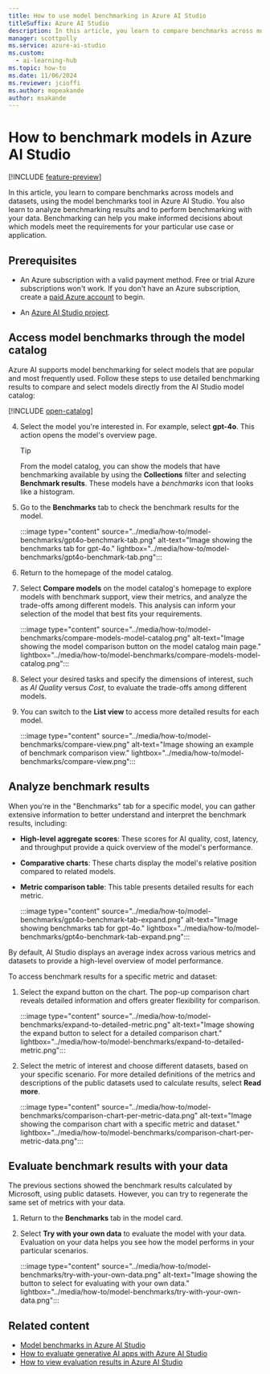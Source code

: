 ```yaml
---
title: How to use model benchmarking in Azure AI Studio
titleSuffix: Azure AI Studio
description: In this article, you learn to compare benchmarks across models and datasets, using the model benchmarks tool in Azure AI Studio.
manager: scottpolly
ms.service: azure-ai-studio
ms.custom:
  - ai-learning-hub
ms.topic: how-to
ms.date: 11/06/2024
ms.reviewer: jcioffi
ms.author: mopeakande
author: msakande
---
```


# How to benchmark models in Azure AI Studio

[!INCLUDE [feature-preview](../includes/feature-preview.md)]

In this article, you learn to compare benchmarks across models and datasets, using the model benchmarks tool in Azure AI Studio. You also learn to analyze benchmarking results and to perform benchmarking with your data. Benchmarking can help you make informed decisions about which models meet the requirements for your particular use case or application.

## Prerequisites

- An Azure subscription with a valid payment method. Free or trial Azure subscriptions won't work. If you don't have an Azure subscription, create a [paid Azure account](https://azure.microsoft.com/pricing/purchase-options/pay-as-you-go) to begin.

- An [Azure AI Studio project](create-projects.md).

## Access model benchmarks through the model catalog

Azure AI supports model benchmarking for select models that are popular and most frequently used. Follow these steps to use detailed benchmarking results to compare and select models directly from the AI Studio model catalog:

[!INCLUDE [open-catalog](../includes/open-catalog.md)]

4. Select the model you're interested in. For example, select **gpt-4o**. This action opens the model's overview page.

    > [!TIP]
    > From the model catalog, you can show the models that have benchmarking available by using the **Collections** filter and selecting **Benchmark results**. These models have a _benchmarks_ icon that looks like a histogram.

1. Go to the **Benchmarks** tab to check the benchmark results for the model.
  
    :::image type="content" source="../media/how-to/model-benchmarks/gpt4o-benchmark-tab.png" alt-text="Image showing the  benchmarks tab for gpt-4o." lightbox="../media/how-to/model-benchmarks/gpt4o-benchmark-tab.png":::

1. Return to the homepage of the model catalog.
1. Select **Compare models** on the model catalog's homepage to explore models with benchmark support, view their metrics, and analyze the trade-offs among different models. This analysis can inform your selection of the model that best fits your requirements.

    :::image type="content" source="../media/how-to/model-benchmarks/compare-models-model-catalog.png" alt-text="Image showing the model comparison button on the model catalog main page." lightbox="../media/how-to/model-benchmarks/compare-models-model-catalog.png":::

1. Select your desired tasks and specify the dimensions of interest, such as _AI Quality_ versus _Cost_, to evaluate the trade-offs among different models.
1. You can switch to the **List view** to access more detailed results for each model.

    :::image type="content" source="../media/how-to/model-benchmarks/compare-view.png" alt-text="Image showing an example of benchmark comparison view." lightbox="../media/how-to/model-benchmarks/compare-view.png":::

## Analyze benchmark results

When you're in the "Benchmarks" tab for a specific model, you can gather extensive information to better understand and interpret the benchmark results, including:

- **High-level aggregate scores**: These scores for AI quality, cost, latency, and throughput provide a quick overview of the model's performance.
- **Comparative charts**: These charts display the model's relative position compared to related models.
- **Metric comparison table**: This table presents detailed results for each metric.

    :::image type="content" source="../media/how-to/model-benchmarks/gpt4o-benchmark-tab-expand.png" alt-text="Image showing benchmarks tab for gpt-4o." lightbox="../media/how-to/model-benchmarks/gpt4o-benchmark-tab-expand.png":::

By default, AI Studio displays an average index across various metrics and datasets to provide a high-level overview of model performance.

To access benchmark results for a specific metric and dataset:

1. Select the expand button on the chart. The pop-up comparison chart reveals detailed information and offers greater flexibility for comparison.

    :::image type="content" source="../media/how-to/model-benchmarks/expand-to-detailed-metric.png" alt-text="Image showing the expand button to select for a detailed comparison chart." lightbox="../media/how-to/model-benchmarks/expand-to-detailed-metric.png":::

1. Select the metric of interest and choose different datasets, based on your specific scenario. For more detailed definitions of the metrics and descriptions of the public datasets used to calculate results, select **Read more**.

    :::image type="content" source="../media/how-to/model-benchmarks/comparison-chart-per-metric-data.png" alt-text="Image showing the comparison chart with a specific metric and dataset." lightbox="../media/how-to/model-benchmarks/comparison-chart-per-metric-data.png":::


## Evaluate benchmark results with your data

The previous sections showed the benchmark results calculated by Microsoft, using public datasets. However, you can try to regenerate the same set of metrics with your data.

1. Return to the **Benchmarks** tab in the model card.
1. Select **Try with your own data** to evaluate the model with your data. Evaluation on your data helps you see how the model performs in your particular scenarios.

    :::image type="content" source="../media/how-to/model-benchmarks/try-with-your-own-data.png" alt-text="Image showing the button to select for evaluating with your own data." lightbox="../media/how-to/model-benchmarks/try-with-your-own-data.png":::

## Related content

- [Model benchmarks in Azure AI Studio](../concepts/model-benchmarks.md)
- [How to evaluate generative AI apps with Azure AI Studio](evaluate-generative-ai-app.md)
- [How to view evaluation results in Azure AI Studio](evaluate-results.md)
